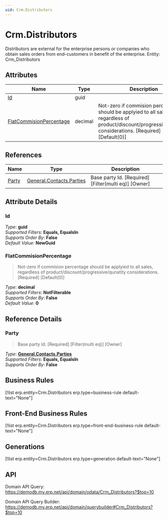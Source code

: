 ```yaml
---
uid: Crm.Distributors
---
```

# Crm.Distributors

Distributors are external for the enterprise persons or companies who obtain sales orders from end-customers in benefit of the enterprise. Entity: Crm_Distributors

## Attributes

| Name | Type | Description |
| ---- | ---- | --- |
| [Id](Crm.Distributors.md#Id) | guid |  
| [FlatCommisionPercentage](Crm.Distributors.md#FlatCommisionPercentage) | decimal | Not-zero if commision percentage should be applyied to all sales, regardless of product/discount/progressive/qunatity considerations. [Required] [Default(0)] 

## References

| Name | Type | Description |
| ---- | ---- | --- |
| [Party](Crm.Distributors.md#Party) | [General.Contacts.Parties](General.Contacts.Parties.md) | Base party Id. [Required] [Filter(multi eq)] [Owner] |


## Attribute Details

### Id

_Type_: **guid**  
_Supported Filters_: **Equals, EqualsIn**  
_Supports Order By_: **False**  
_Default Value_: **NewGuid**  

### FlatCommisionPercentage

> Not-zero if commision percentage should be applyied to all sales, regardless of product/discount/progressive/qunatity considerations. [Required] [Default(0)]

_Type_: **decimal**  
_Supported Filters_: **NotFilterable**  
_Supports Order By_: **False**  
_Default Value_: **0**  


## Reference Details

### Party

> Base party Id. [Required] [Filter(multi eq)] [Owner]

_Type_: **[General.Contacts.Parties](General.Contacts.Parties.md)**  
_Supported Filters_: **Equals, EqualsIn**  
_Supports Order By_: **False**  



## Business Rules

[!list erp.entity=Crm.Distributors erp.type=business-rule default-text="None"]

## Front-End Business Rules

[!list erp.entity=Crm.Distributors erp.type=front-end-business-rule default-text="None"]

## Generations

[!list erp.entity=Crm.Distributors erp.type=generation default-text="None"]

## API

Domain API Query:
<https://demodb.my.erp.net/api/domain/odata/Crm_Distributors?$top=10>

Domain API Query Builder:
<https://demodb.my.erp.net/api/domain/querybuilder#Crm_Distributors?$top=10>

